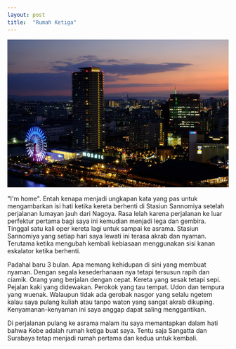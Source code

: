 ```yaml
---
layout: post
title:  "Rumah Ketiga"
---
```


![20171227_01](/images/20171227_01.JPG)

"I'm home". Entah kenapa menjadi ungkapan kata yang pas untuk mengambarkan isi hati ketika kereta berhenti di Stasiun Sannomiya setelah perjalanan lumayan jauh dari Nagoya. Rasa lelah karena perjalanan ke luar perfektur pertama bagi saya ini kemudian menjadi lega dan gembira. Tinggal satu kali oper kereta lagi untuk sampai ke asrama. Stasiun Sannomiya yang setiap hari saya lewati ini terasa akrab dan nyaman. Terutama ketika mengubah kembali kebiasaan menggunakan sisi kanan eskalator ketika berhenti.

Padahal baru 3 bulan. Apa memang kehidupan di sini yang membuat nyaman. Dengan segala kesederhanaan nya tetapi tersusun rapih dan ciamik. Orang yang berjalan dengan cepat. Kereta yang sesak tetapi sepi. Pejalan kaki yang didewakan. Perokok yang tau tempat. Udon dan tempura yang wuenak. Walaupun tidak ada gerobak nasgor yang selalu ngetem kalau saya pulang kuliah atau tanpo waton yang sangat akrab dikuping. Kenyamanan-kenyaman ini saya anggap dapat saling menggantikan.

Di perjalanan pulang ke asrama malam itu saya memantapkan dalam hati bahwa Kobe adalah rumah ketiga buat saya. Tentu saja Sangatta dan Surabaya tetap menjadi rumah pertama dan kedua untuk kembali.

